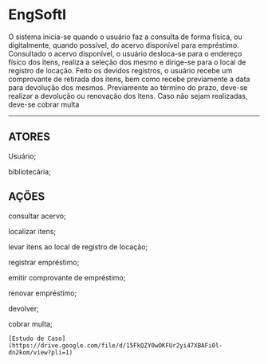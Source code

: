 # EngSoftI

 O sistema inicia-se quando o usuário faz a consulta de forma física, ou digitalmente, quando possível, do acervo disponível para empréstimo. Consultado o acervo disponível, o usuário desloca-se para o endereço físico dos itens, realiza a seleção dos mesmo e dirige-se para o local de registro de locação.
	Feito os devidos registros, o usuário recebe um comprovante de retirada dos itens, bem como recebe previamente a data para devolução dos mesmos.
	Previamente ao término do prazo, deve-se realizar a devolução ou renovação dos itens. Caso não sejam realizadas, deve-se cobrar multa
_________________________________________________________________________

## ATORES

Usuário;

bibliotecária;

## AÇÕES

consultar acervo;

localizar itens;

levar itens ao local de registro de locação;

registrar empréstimo;

emitir comprovante de empréstimo;

renovar empréstimo;

devolver;

cobrar multa;

`[Estudo de Caso](https://drive.google.com/file/d/15FkQZY0wOKFUr2yi47XBAFi0l-dn2kom/view?pli=1)`




